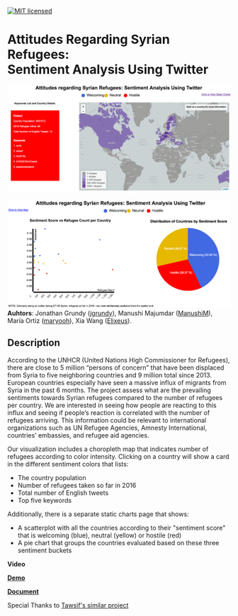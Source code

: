 [![MIT licensed](https://img.shields.io/badge/license-MIT-blue.svg)](https://github.com/Elixeus/infoviz_refugee_project/blob/master/LICENSE.md)
# Attitudes Regarding Syrian Refugees: <br/> Sentiment Analysis Using Twitter
![alt text](https://raw.githubusercontent.com/Elixeus/infoviz_refugee_project/master/main_view.png 'The Main View')

![alt text](https://raw.githubusercontent.com/Elixeus/infoviz_refugee_project/master/scatter_and_py.png 'The Plots')
**Auhtors**: Jonathan Grundy ([jgrundy](https://github.com/jgrundy)), Manushi Majumdar ([ManushiM](https://github.com/ManushiM)), María Ortiz ([maryooh](https://github.com/maryooh)),  Xia Wang ([Elixeus](https://github.com/Elixeus)).
## Description
According to the UNHCR (United Nations High Commissioner for Refugees), there are close to 5 million “persons of concern” that have been displaced from Syria to five neighboring countries and 9 million total since 2013. European countries especially have seen a massive influx of migrants from Syria in the past 6 months. The project assess what are the prevailing sentiments towards Syrian refugees compared to the number of refugees per country. We are interested in seeing how people are reacting to this influx and seeing if people’s reaction is correlated with the number of refugees arriving. This information could be relevant to international organizations such as UN Refugee Agencies, Amnesty International,  countries’ embassies, and refugee aid agencies.

Our visualization includes a choropleth map that indicates number of refugees according to color intensity. Clicking on a country will show a card in the different sentiment colors that lists:

* The country population
* Number of refugees taken so far in 2016
* Total number of English tweets
* Top five keywords

Additionally, there is a separate static charts page that shows:
* A scatterplot with all the countries according to their "sentiment score" that is welcoming (blue), neutral (yellow) or hostile (red)
* A pie chart that groups the countries evaluated based on these three sentiment buckets

**Video**

[**Demo**](http://manushim.github.io/infoviz_refugee_project)

[**Document**](https://docs.google.com/document/d/16RJf_7ufx5GSzzVpJWKNzBSVHa1z0XspTaDNSsN0Iys/edit#)

Special Thanks to [Tawsif's similar project](https://github.com/tawsifkhan/Syrian-Refugee-Twitter-Data-Analysis)
<!--# Motivation-->
<!--The Syrian Civil War has rained death upon Syria since its outbreak in March 2011, and forced tens of thousands of innocent citizens to fled their homeland and seek refugee in countries where they feel aliens. According to the [Syria Regional Refugee Response](http://data.unhcr.org/syrianrefugees/regional.php), in 2016 alone 31742 refugees left Syria. As the purpose of this project,-->
<!--# Data collection and preparation-->
<!--The data mining part is heavily inspired by [Tawsif's similar project](https://github.com/tawsifkhan/Syrian-Refugee-Twitter-Data-Analysis).-->
<!--# Visualization-->
<!--# TODO list-->
<!--- [x] Update the sentimental scores (histos for positive, negative and neutral scores) (Xia)-->
<!--- [x] Stitch everything together (Manushi)-->
<!--- [x] Update map color scheme; create legend (Jon)-->
